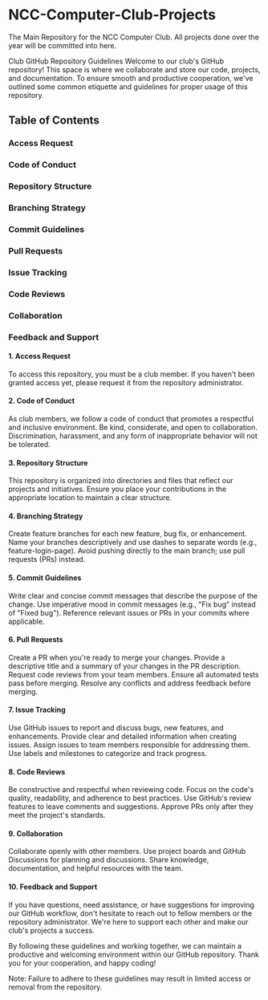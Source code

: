 # NCC-Computer-Club-Projects
The Main Repository for the NCC Computer Club. All projects done over the year will be committed into here. 

Club GitHub Repository Guidelines
Welcome to our club's GitHub repository! This space is where we collaborate and store our code, projects, and documentation. To ensure smooth and productive cooperation, we've outlined some common etiquette and guidelines for proper usage of this repository.

## Table of Contents
### Access Request
### Code of Conduct
### Repository Structure
### Branching Strategy
### Commit Guidelines
### Pull Requests
### Issue Tracking
### Code Reviews
### Collaboration
### Feedback and Support

#### 1. Access Request
To access this repository, you must be a club member. If you haven't been granted access yet, please request it from the repository administrator.

#### 2. Code of Conduct
As club members, we follow a code of conduct that promotes a respectful and inclusive environment. Be kind, considerate, and open to collaboration. Discrimination, harassment, and any form of inappropriate behavior will not be tolerated.

#### 3. Repository Structure
This repository is organized into directories and files that reflect our projects and initiatives. Ensure you place your contributions in the appropriate location to maintain a clear structure.

#### 4. Branching Strategy
Create feature branches for each new feature, bug fix, or enhancement.
Name your branches descriptively and use dashes to separate words (e.g., feature-login-page).
Avoid pushing directly to the main branch; use pull requests (PRs) instead.

#### 5. Commit Guidelines
Write clear and concise commit messages that describe the purpose of the change.
Use imperative mood in commit messages (e.g., "Fix bug" instead of "Fixed bug").
Reference relevant issues or PRs in your commits where applicable.

#### 6. Pull Requests
Create a PR when you're ready to merge your changes.
Provide a descriptive title and a summary of your changes in the PR description.
Request code reviews from your team members.
Ensure all automated tests pass before merging.
Resolve any conflicts and address feedback before merging.

#### 7. Issue Tracking
Use GitHub issues to report and discuss bugs, new features, and enhancements.
Provide clear and detailed information when creating issues.
Assign issues to team members responsible for addressing them.
Use labels and milestones to categorize and track progress.
#### 8. Code Reviews
Be constructive and respectful when reviewing code.
Focus on the code's quality, readability, and adherence to best practices.
Use GitHub's review features to leave comments and suggestions.
Approve PRs only after they meet the project's standards.

#### 9. Collaboration
Collaborate openly with other members.
Use project boards and GitHub Discussions for planning and discussions.
Share knowledge, documentation, and helpful resources with the team.
#### 10. Feedback and Support
If you have questions, need assistance, or have suggestions for improving our GitHub workflow, don't hesitate to reach out to fellow members or the repository administrator. We're here to support each other and make our club's projects a success.

By following these guidelines and working together, we can maintain a productive and welcoming environment within our GitHub repository. Thank you for your cooperation, and happy coding!

Note: Failure to adhere to these guidelines may result in limited access or removal from the repository.
